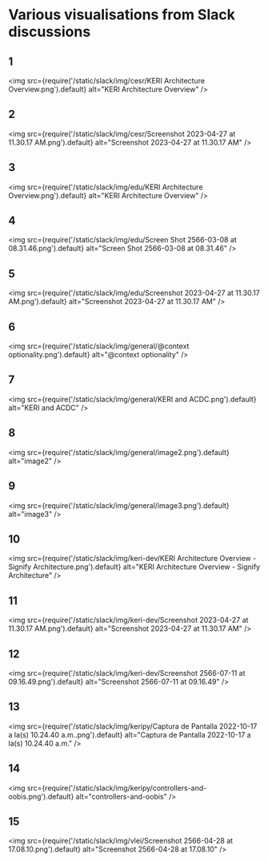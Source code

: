 # Various visualisations from Slack discussions

## 1

<img src={require('/static/slack/img/cesr/KERI Architecture Overview.png').default} alt="KERI Architecture Overview" />

## 2

<img src={require('/static/slack/img/cesr/Screenshot 2023-04-27 at 11.30.17 AM.png').default} alt="Screenshot 2023-04-27 at 11.30.17 AM" />

## 3

<img src={require('/static/slack/img/edu/KERI Architecture Overview.png').default} alt="KERI Architecture Overview" />

## 4

<img src={require('/static/slack/img/edu/Screen Shot 2566-03-08 at 08.31.46.png').default} alt="Screen Shot 2566-03-08 at 08.31.46" />

## 5

<img src={require('/static/slack/img/edu/Screenshot 2023-04-27 at 11.30.17 AM.png').default} alt="Screenshot 2023-04-27 at 11.30.17 AM" />

## 6

<img src={require('/static/slack/img/general/@context optionality.png').default} alt="@context optionality" />

## 7

<img src={require('/static/slack/img/general/KERI and ACDC.png').default} alt="KERI and ACDC" />

## 8

<img src={require('/static/slack/img/general/image2.png').default} alt="image2" />

## 9

<img src={require('/static/slack/img/general/image3.png').default} alt="image3" />

## 10

<img src={require('/static/slack/img/keri-dev/KERI Architecture Overview - Signify Architecture.png').default} alt="KERI Architecture Overview - Signify Architecture" />

## 11

<img src={require('/static/slack/img/keri-dev/Screenshot 2023-04-27 at 11.30.17 AM.png').default} alt="Screenshot 2023-04-27 at 11.30.17 AM" />

## 12

<img src={require('/static/slack/img/keri-dev/Screenshot 2566-07-11 at 09.16.49.png').default} alt="Screenshot 2566-07-11 at 09.16.49" />

## 13

<img src={require('/static/slack/img/keripy/Captura de Pantalla 2022-10-17 a la(s) 10.24.40 a.m..png').default} alt="Captura de Pantalla 2022-10-17 a la(s) 10.24.40 a.m." />

## 14

<img src={require('/static/slack/img/keripy/controllers-and-oobis.png').default} alt="controllers-and-oobis" />

## 15

<img src={require('/static/slack/img/vlei/Screenshot 2566-04-28 at 17.08.10.png').default} alt="Screenshot 2566-04-28 at 17.08.10" />

